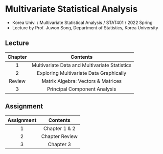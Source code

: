 # Multivariate Statistical Analysis
- Korea Univ. / Multivariate Statistical Analysis / STAT401 / 2022 Spring
- Lecture by Prof. Juwon Song, Department of Statistics, Korea University

## Lecture
|Chapter|Contents|
|:------:|:-----:|
|1|Multivariate Data and Multivariate Statistics|
|2|Exploring Multivariate Data Graphically|
|Review|Matrix Algebra: Vectors & Matrices|
|3|Principal Component Analysis|

<!-- |4|Support Vector Classifier|
|5|Linear Classifier & Loss Function|
|6|Optimization Part 1|
|7|Optimization Part 2| -->

## Assignment
|Assignment|Contents|
|:------:|:-----:|
|1|Chapter 1 & 2|
|2|Chapter Review|
|3|Chapter 3|

